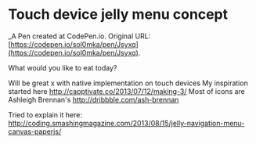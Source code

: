 # Touch device jelly menu concept
 _A Pen created at CodePen.io. Original URL: [https://codepen.io/sol0mka/pen/Jsyxq](https://codepen.io/sol0mka/pen/Jsyxq).

 What would you like to eat today?

Will be great x with native implementation on touch devices
My inspiration started here http://capptivate.co/2013/07/12/making-3/
Most of icons are Ashleigh Brennan's http://dribbble.com/ash-brennan

Tried to explain it here: http://coding.smashingmagazine.com/2013/08/15/jelly-navigation-menu-canvas-paperjs/